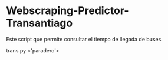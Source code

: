 # Webscraping-Predictor-Transantiago
Este script que permite consultar el tiempo de llegada de buses.<br>

trans.py <'paradero'>
